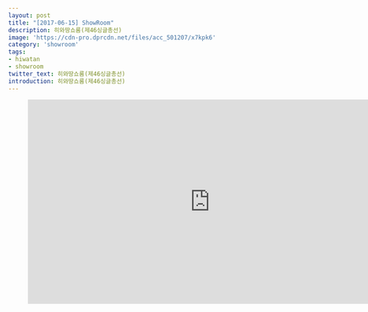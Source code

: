 ```yaml
---
layout: post
title: "[2017-06-15] ShowRoom"
description: 히와땅쇼룸(제46싱글총선)
image: 'https://cdn-pro.dprcdn.net/files/acc_501207/x7kpk6'
category: 'showroom'
tags:
- hiwatan
- showroom
twitter_text: 히와땅쇼룸(제46싱글총선)
introduction: 히와땅쇼룸(제46싱글총선)
---
```

<figure class="video_container">
<iframe width="740" height="416" src="https://serviceapi.nmv.naver.com/flash/convertIframeTag.nhn?vid=3D8671E9BC3D95DF92AFE300A9B7110B6DD1&outKey=V122605c2cae40f8a43f1ae3a39f27ccb6b7f3f047d767db34444ae3a39f27ccb6b7f" frameborder="no" scrolling="no"></iframe>
</figure>
